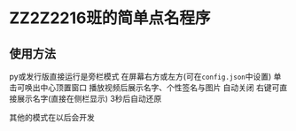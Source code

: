 # ZZ2Z2216班的简单点名程序
## 使用方法
py或发行版直接运行是旁栏模式 在屏幕右方或左方(可在`config.json`中设置)
单击可唤出中心顶置窗口 播放视频后展示名字、个性签名与图片 自动关闭
右键可直接展示名字(直接在侧栏显示) 3秒后自动还原

其他的模式在以后会开发
